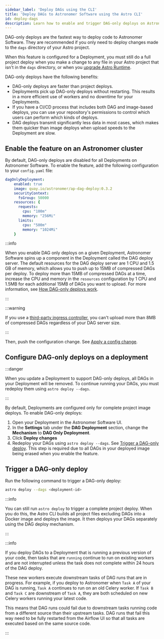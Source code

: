 ```yaml
---
sidebar_label: 'Deploy DAGs using the CLI'
title: 'Deploy DAGs to Astronomer Software using the Astro CLI'
id: deploy-dags
description: Learn how to enable and trigger DAG-only deploys on Astronomer Software.
---
```


DAG-only deploys are the fastest way to deploy code to Astronomer Software. They are recommended if you only need to deploy changes made to the `dags` directory of your Astro project.

When this feature is configured for a Deployment, you must still do a full project deploy when you make a change to any file in your Astro project that isn't in the `dags` directory, or when you [upgrade Astro Runtime](manage-airflow-versions.md).

DAG-only deploys have the following benefits:

- DAG-only deploys are faster than project deploys.
- Deployments pick up DAG-only deploys without restarting. This results in a more efficient use of workers and no downtime for your Deployments.
- If you have a CI/CD process that includes both DAG and image-based deploys, you can use your repository's permissions to control which users can perform which kinds of deploys.
- DAG deploys transmit significantly less data in most cases, which makes them quicker than image deploys when upload speeds to the Deployment are slow.

## Enable the feature on an Astronomer cluster

By default, DAG-only deploys are disabled for all Deployments on Astronomer Software. To enable the feature, add the following configuration to your `config.yaml` file:

```yaml
dagOnlyDeployment:
    enabled: true
    image: quay.io/astronomer/ap-dag-deploy:0.3.2
    securityContext:
      fsGroup: 50000
    resources: {
      requests:
        cpu: "100m"
        memory: "256Mi"
      limits:
        cpu: "500m"
        memory: "1024Mi" 
    }
```

:::info

When you enable DAG only deploys on a given Deployment, Astronomer Software spins up a component in the Deployment called the DAG deploy server. The default resources for the DAG deploy server are 1 CPU and 1.5 GB of memory, which allows you to push up to 15MB of compressed DAGs per deploy. To deploy more than 15MB of compressed DAGs at a time, increase the CPU and memory in the `resources` configuration by 1 CPU and 1.5MB for each additional 15MB of DAGs you want to upload. For more information, see [How DAG-only deploys work](#how-dag-only-deploys-work).

:::

:::warning

If you use a [third-party ingress controller](third-party-ingress-controllers.md), you can't upload more than 8MB of compressed DAGs regardless of your DAG server size. 

:::

Then, push the configuration change. See [Apply a config change](https://docs.astronomer.io/software/apply-platform-config).

## Configure DAG-only deploys on a deployment

:::danger

When you update a Deployment to support DAG-only deploys, all DAGs in your Deployment will be removed. To continue running your DAGs, you must redeploy them using `astro deploy --dags`. 

:::

By default, Deployments are configured only for complete project image deploys. To enable DAG-only deploys:

1. Open your Deployment in the Astronomer Software UI.
2. In the **Settings** tab under the **DAG Deployment** section, change the **Mechanism** to **DAG Only Deployment**. 
3. Click **Deploy changes**
4. Redeploy your DAGs using `astro deploy --dags`. See [Trigger a DAG-only deploy](#trigger-a-dag-only-deploy). This step is required due to all DAGs in your deployed image being erased when you enable the feature. 

## Trigger a DAG-only deploy

Run the following command to trigger a DAG-only deploy:

```sh
astro deploy --dags <deployment-id>
```

:::info

You can still run `astro deploy` to trigger a complete project deploy. When you do this, the Astro CLI builds all project files excluding DAGs into a Docker image and deploys the image. It then deploys your DAGs separately using the DAG deploy mechanism.

:::

:::info

If you deploy DAGs to a Deployment that is running a previous version of your code, then tasks that are `running` continue to run on existing workers and are not interrupted unless the task does not complete within 24 hours of the DAG deploy.

These new workers execute downstream tasks of DAG runs that are in progress. For example, if you deploy to Astronomer when `Task A` of your DAG is running, `Task A` continues to run on an old Celery worker. If `Task B` and `Task C` are downstream of `Task A`, they are both scheduled on new Celery workers running your latest code.

This means that DAG runs could fail due to downstream tasks running code from a different source than their upstream tasks. DAG runs that fail this way need to be fully restarted from the Airflow UI so that all tasks are executed based on the same source code.

:::
